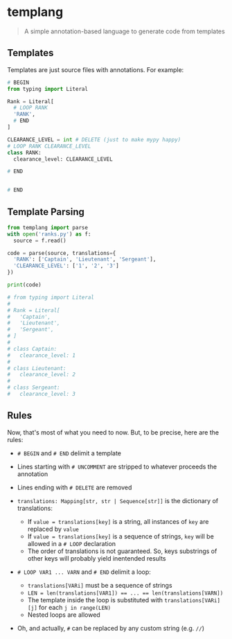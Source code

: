 # templang

> A simple annotation-based language to generate code from templates

## Templates

Templates are just source files with annotations. For example:

```python
# BEGIN
from typing import Literal

Rank = Literal[
  # LOOP RANK
  'RANK',
  # END
]

CLEARANCE_LEVEL = int # DELETE (just to make mypy happy)
# LOOP RANK CLEARANCE_LEVEL
class RANK:
  clearance_level: CLEARANCE_LEVEL

# END


# END
```

## Template Parsing

```python
from templang import parse
with open('ranks.py') as f:
  source = f.read()

code = parse(source, translations={
  'RANK': ['Captain', 'Lieutenant', 'Sergeant'],
  'CLEARANCE_LEVEL': ['1', '2', '3']
})

print(code)

# from typing import Literal
# 
# Rank = Literal[
#   'Captain',
#   'Lieutenant',
#   'Sergeant',
# ]
# 
# class Captain:
#   clearance_level: 1
# 
# class Lieutenant:
#   clearance_level: 2
# 
# class Sergeant:
#   clearance_level: 3
```

## Rules

Now, that's most of what you need to now. But, to be precise, here are the rules:

- `# BEGIN` and `# END` delimit a template
- Lines starting with `# UNCOMMENT` are stripped to whatever proceeds the annotation
- Lines ending with `# DELETE` are removed
- `translations: Mapping[str, str | Sequence[str]]` is the dictionary of translations:
  - If `value = translations[key]` is a string, all instances of `key` are replaced by `value`
  - If `value = translations[key]` is a sequence of strings, `key` will be allowed in a `# LOOP` declaration
  - The order of translations is not guaranteed. So, keys substrings of other keys will probably yield inentended results
- `# LOOP VAR1 ... VARN` and `# END` delimit a loop:
  - `translations[VARi]` must be a sequence of strings
  - `LEN = len(translations[VAR1]) == ... == len(translations[VARN])`
  - The template inside the loop is substituted with `translations[VARi][j]` for each `j in range(LEN)`	
  - Nested loops are allowed

- Oh, and actually, `#` can be replaced by any custom string (e.g. `//`)